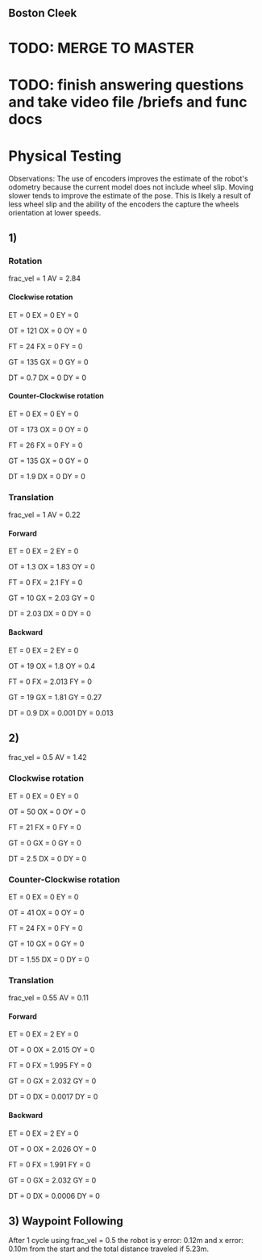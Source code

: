 ## Boston Cleek

# TODO: MERGE TO MASTER
# TODO: finish answering questions and take video file /briefs and func docs



# Physical Testing

Observations: The use of encoders improves the estimate of the robot's odometry because the current model does not include wheel slip. Moving slower tends to improve the estimate of the pose. This is likely a result of less wheel slip and the ability of the encoders the capture the wheels orientation at lower speeds.


## 1)

### Rotation
frac_vel = 1
AV = 2.84

#### Clockwise rotation
ET = 0
EX = 0
EY = 0

OT = 121
OX = 0
OY = 0

FT = 24
FX = 0
FY = 0   

GT = 135
GX = 0
GY = 0

DT = 0.7
DX = 0
DY = 0


#### Counter-Clockwise rotation
ET = 0
EX = 0
EY = 0

OT = 173
OX = 0
OY = 0

FT = 26
FX = 0
FY = 0

GT = 135
GX = 0
GY = 0

DT = 1.9
DX = 0
DY = 0

### Translation
frac_vel = 1
AV = 0.22

#### Forward
ET = 0
EX = 2
EY = 0

OT = 1.3
OX = 1.83
OY = 0

FT = 0
FX = 2.1
FY = 0   

GT = 10
GX = 2.03
GY = 0

DT = 2.03
DX = 0
DY = 0


#### Backward
ET = 0
EX = 2
EY = 0

OT = 19
OX = 1.8
OY = 0.4

FT = 0
FX = 2.013
FY = 0

GT = 19
GX = 1.81
GY = 0.27

DT = 0.9
DX = 0.001
DY = 0.013



## 2)
frac_vel = 0.5
AV = 1.42


### Clockwise rotation
ET = 0
EX = 0
EY = 0

OT = 50
OX = 0
OY = 0

FT = 21
FX = 0
FY = 0   

GT = 0
GX = 0
GY = 0

DT = 2.5
DX = 0
DY = 0

### Counter-Clockwise rotation
ET = 0
EX = 0
EY = 0

OT = 41
OX = 0
OY = 0

FT = 24
FX = 0
FY = 0

GT = 10
GX = 0
GY = 0

DT = 1.55
DX = 0
DY = 0

### Translation
frac_vel = 0.55
AV = 0.11

#### Forward
ET = 0
EX = 2
EY = 0

OT = 0
OX = 2.015
OY = 0

FT = 0
FX = 1.995
FY = 0   

GT = 0
GX = 2.032
GY = 0

DT = 0
DX = 0.0017
DY = 0


#### Backward
ET = 0
EX = 2
EY = 0

OT = 0
OX = 2.026
OY = 0

FT = 0
FX = 1.991
FY = 0

GT = 0
GX = 2.032
GY = 0

DT = 0
DX = 0.0006
DY = 0

## 3) Waypoint Following
After 1 cycle using frac_vel = 0.5 the robot is y error: 0.12m and x error: 0.10m from the start and the total distance traveled if 5.23m.
